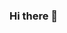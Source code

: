 ### Hi there 👋

<!--
**Alex-the-Almond/Alex-the-Almond** is a ✨ _special_ ✨ repository because its `README.md` (this file) appears on your GitHub profile.

Here are some ideas to get you started:
Hi there 👋
I am a student at BloomTech Institute, studying Full Stack Web Developement. One other thing about me is that I also work with computer hardware, and am able to diagnose and repair computers. I wanted to learn more about how computers work other than hardware related things, so I joined BloomTech!


- 🌱 I’m currently learning Javascript, PlayWright
- 💬 Ask me about my journey through Bloomtech!
- 📫 How to reach me: alexaymond01@gmail.com
- 😄 Pronouns: he/him
- ⚡ Fun fact: I'm a top 0.1% player in a rythm game!
-->
